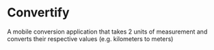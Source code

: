 # Convertify
A mobile conversion application that takes 2 units of measurement and converts their respective values (e.g. kilometers to meters)
